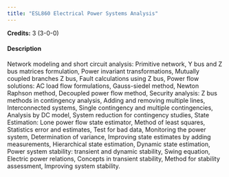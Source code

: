 ```yaml
---
title: "ESL860 Electrical Power Systems Analysis"
---
```

**Credits:** 3 (3-0-0)

#### Description
Network modeling and short circuit analysis: Primitive network, Y bus and Z bus matrices formulation, Power invariant transformations, Mutually coupled branches Z bus, Fault calculations using Z bus, Power flow solutions: AC load flow formulations, Gauss-siedel method, Newton Raphson method, Decoupled power flow method, Security analysis: Z bus methods in contingency analysis, Adding and removing multiple lines, Interconnected systems, Single contingency and multiple contingencies, Analysis by DC model, System reduction for contingency studies, State Estimation: Lone power flow state estimator, Method of least squares, Statistics error and estimates, Test for bad data, Monitoring the power system, Determination of variance, Improving state estimates by adding measurements, Hierarchical state estimation, Dynamic state estimation, Power system stability: transient and dynamic stability, Swing equation, Electric power relations, Concepts in transient stability, Method for stability assessment, Improving system stability.